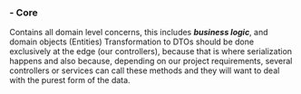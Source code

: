 ### - Core
Contains all domain level concerns, this includes ***business logic***, and domain objects (Entities)
Transformation to DTOs should be done exclusively at the edge (our controllers), because that is where serialization happens and also because, depending on our project requirements, several controllers or services can call these methods and they will want to deal with the purest form of the data.

